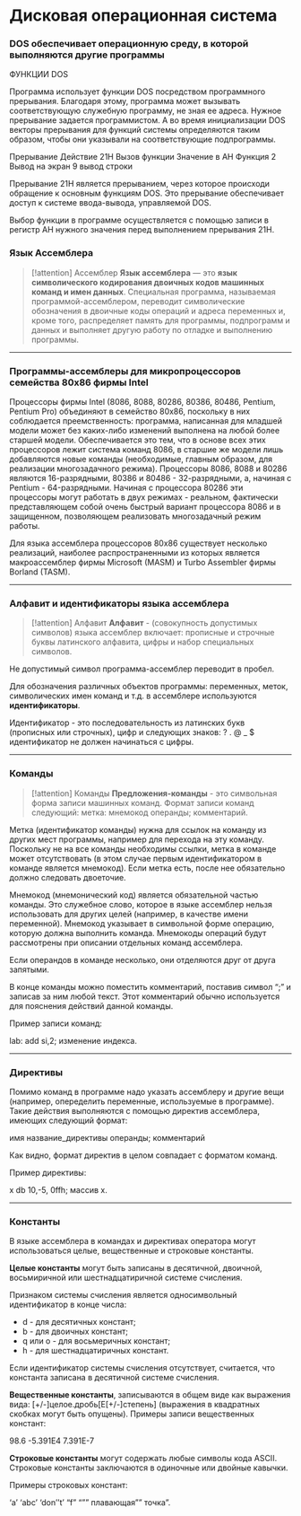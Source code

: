 # Дисковая операционная система
### DOS обеспечивает операционную среду, в которой выполняются другие программы
ФУНКЦИИ DOS

Программа использует функции DOS посредством программного прерывания. Благодаря этому, программа может вызывать соответствующую служебную программу, не зная ее адреса. Нужное прерывание задается программистом. А во время инициализации DOS векторы прерывания для функций системы определяются таким образом, чтобы они указывали на соответствующие подпрограммы.

Прерывание Действие
21H Вызов функции
Значение
в AH Функция
2 Вывод на экран
9 вывод строки

Прерывание 21H является прерыванием, через которое происходи обращение к основным функциям DOS. Это прерывание обеспечивает доступ к системе ввода-вывода, управляемой DOS.

Выбор функции в программе осуществляется с помощью записи в регистр AH нужного значения перед выполнением прерывания 21H.

### Язык Ассемблера

> [!attention] Ассемблер
> **Язык ассемблера** — это **язык символического кодирования двоичных кодов машинных команд и имен данных**. Специальная программа, называемая программой-ассемблером, переводит символические обозначения в двоичные коды операций и адреса переменных и, кроме того, распределяет память для программы, подпрограмм и данных и выполняет другую работу по отладке и выполнению программы.


***
### Программы-ассемблеры для микропроцессоров семейства 80х86 фирмы Intel

Процессоры фирмы Intel (8086, 8088, 80286, 80386, 80486, Pentium, Pentium Pro) объединяют в семейство 80х86, поскольку в них соблюдается преемственность: программа, написанная для младшей модели может без каких-либо изменений выполнена на любой более старшей модели. Обеспечивается это тем, что в основе всех этих процессоров лежит система команд 8086, в старшие же модели лишь добавляются новые команды (необходимые, главным образом, для реализации многозадачного режима). Процессоры 8086, 8088 и 80286 являются 16-разрядными, 80386 и 80486 - 32-разрядными, а, начиная с Pentium - 64-разрядными. Начиная с процессора 80286 эти процессоры могут работать в двух режимах - реальном, фактически представляющем собой очень быстрый вариант процессора 8086 и в защищенном, позволяющем реализовать многозадачный режим работы.

Для языка ассемблера процессоров 80х86 существует несколько реализаций, наиболее распространенными из которых является макроассемблер фирмы Microsoft (MASM) и Turbo Assembler фирмы Borland (TASM).
***
### Алфавит и идентификаторы языка ассемблера
> [!attention] Алфавит
> **Алфавит** - (совокупность допустимых символов) языка ассемблер включает: прописные и строчные буквы латинского алфавита, цифры и набор специальных символов.

Не допустимый символ программа-ассемблер переводит в пробел.

Для обозначения различных объектов программы: переменных, меток, символических имен команд и т.д. в ассемблере используются **идентификаторы**.

Идентификатор - это последовательность из латинских букв (прописных или строчных), цифр и следующих знаков:
? . @ _ $
идентификатор не должен начинаться с цифры.
***
### Команды
> [!attention] Команды
> **Предложения-команды** - это символьная форма записи машинных команд. Формат записи команд следующий: метка: мнемокод операнды; комментарий.

Метка (идентификатор команды) нужна для ссылок на команду из других мест программы, например для перехода на эту команду. Поскольку не на все команды необходимы ссылки, метка в команде может отсутствовать (в этом случае первым идентификатором в команде является мнемокод). Если метка есть, после нее обязательно должно следовать двоеточие.

Мнемокод (мнемонический код) является обязательной частью команды. Это служебное слово, которое в языке ассемблер нельзя использовать для других целей (например, в качестве имени переменной). Мнемокод указывает в символьной форме операцию, которую должна выполнить команда. Мнемокоды операций будут рассмотрены при описании отдельных команд ассемблера.

Если операндов в команде несколько, они отделяются друг от друга запятыми.

В конце команды можно поместить комментарий, поставив символ “;” и записав за ним любой текст. Этот комментарий обычно используется для пояснения действий данной команды.

Пример записи команд:

lab: add si,2; изменение индекса.
***
### Директивы

Помимо команд в программе надо указать ассемблеру и другие вещи (например, опеределить переменные, используемые в программе). Такие действия выполняются с помощью директив ассемблера, имеющих следующий формат:

имя название_директивы операнды; комментарий

Как видно, формат директив в целом совпадает с форматом команд.

Пример директивы:

x db 10,-5, 0ffh; массив x.
***
### Константы

В языке ассемблера в командах и директивах оператора могут использоваться целые, вещественные и строковые константы.

**Целые константы** могут быть записаны в десятичной, двоичной, восьмиричной или шестнадцатиричной системе счисления.

Признаком системы счисления является односимвольный идентификатор в конце числа:

- d - для десятичных констант;
- b - для двоичных констант;
- q или o - для восьмеричных констант;
- h - для шестнадцатиричных констант.

Если идентификатор системы счисления отсутствует, считается, что константа записана в десятичной системе счисления.

**Вещественные константы**, записываются в общем виде как выpажения вида:
[+/-]целое.дpобь[E[+/-]степень]
(выражения в квадратных скобках могут быть опущены). Примеры записи вещественных констант:

98.6 -5.391E4 7.391E-7

**Строковые константы** могут содержать любые символы кода ASCII. Строковые константы заключаются в одиночные или двойные кавычки.

Примеры строковых констант:

‘a’ ‘abc’ ‘don’’t’ “f” “”” плавающая”” точка”.